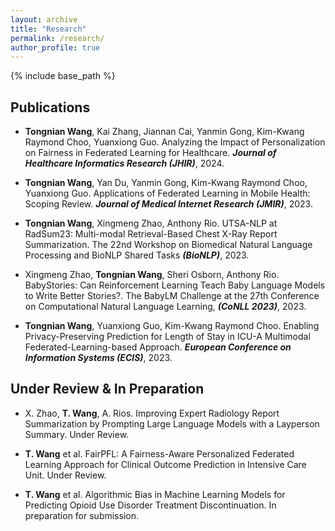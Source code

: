 ```yaml
---
layout: archive
title: "Research"
permalink: /research/
author_profile: true
---
```


{% include base_path %}


Publications
------
- **Tongnian Wang**, Kai Zhang, Jiannan Cai, Yanmin Gong, Kim-Kwang Raymond Choo, Yuanxiong Guo.
    Analyzing the Impact of Personalization on Fairness in Federated Learning for Healthcare. ***Journal of Healthcare Informatics Research (JHIR)***, 2024. 

- **Tongnian Wang**, Yan Du, Yanmin Gong, Kim-Kwang Raymond Choo, Yuanxiong Guo.
    Applications of Federated Learning in Mobile Health: Scoping Review. ***Journal of Medical Internet Research (JMIR)***, 2023.

- **Tongnian Wang**, Xingmeng Zhao, Anthony Rio.
    UTSA-NLP at RadSum23: Multi-modal Retrieval-Based Chest X-Ray Report Summarization. The 22nd Workshop on Biomedical Natural Language Processing and BioNLP Shared Tasks ***(BioNLP)***, 2023.

- Xingmeng Zhao, **Tongnian Wang**, Sheri Osborn, Anthony Rio.
    BabyStories: Can Reinforcement Learning Teach Baby Language Models to Write Better Stories?. The BabyLM Challenge at the 27th Conference on Computational Natural Language Learning, ***(CoNLL 2023)***, 2023.

- **Tongnian Wang**, Yuanxiong Guo, Kim-Kwang Raymond Choo. 
    Enabling Privacy-Preserving Prediction for Length of Stay in ICU-A Multimodal Federated-Learning-based Approach. ***European Conference on Information Systems (ECIS)***, 2023.

Under Review & In Preparation
------

- X. Zhao, **T. Wang**, A. Rios.
    Improving Expert Radiology Report Summarization by Prompting Large Language Models with a Layperson Summary. 
    Under Review.

- **T. Wang** et al.
    FairPFL: A Fairness-Aware Personalized Federated Learning Approach for Clinical Outcome Prediction in Intensive Care Unit. 
    Under Review.

- **T. Wang** et al.
    Algorithmic Bias in Machine Learning Models for Predicting Opioid Use Disorder Treatment Discontinuation. 
    In preparation for submission.

